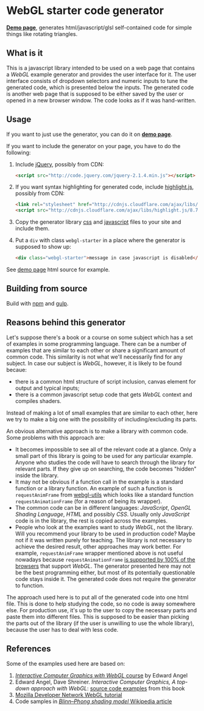 # WebGL starter code generator

**[Demo page][demo-en-base]**, generates html/javascript/glsl self-contained code for simple things like rotating triangles.

## What is it

This is a javascript library intended to be used on a web page that contains a *WebGL* example generator and provides the user interface for it.
The user interface consists of dropdown selectors and numeric inputs to tune the generated code, which is presented below the inputs.
The generated code is another web page that is supposed to be either saved by the user or opened in a new browser window.
The code looks as if it was hand-written.

## Usage

If you want to just use the generator, you can do it on **[demo page][demo-en-base]**.

If you want to include the generator on your page, you have to do the following:

1. Include [jQuery], possibly from CDN:
   ```html
   <script src="http://code.jquery.com/jquery-2.1.4.min.js"></script>
   ```

2. If you want syntax highlighting for generated code, include [highlight.js], possibly from CDN:
   ```html
   <link rel="stylesheet" href="http://cdnjs.cloudflare.com/ajax/libs/highlight.js/8.7/styles/default.min.css">
   <script src="http://cdnjs.cloudflare.com/ajax/libs/highlight.js/8.7/highlight.min.js"></script>
   ```

3. Copy the generator library [css][lib-css] and [javascript][lib-js] files to your site and include them.

4. Put a `div` with class `webgl-starter` in a place where the generator is supposed to show up:
   ```html
   <div class="webgl-starter">message in case javascript is disabled</div>
   ```

See [demo page][demo-en-base] html source for example.

## Building from source

Build with [npm] and [gulp].

## Reasons behind this generator

Let's suppose there's a book or a course on some subject which has a set of examples in some programming language.
There can be a number of examples that are similar to each other or share a significant amount of common code.
This similarity is not what we'll necessarily find for any subject.
In case our subject is *WebGL*, however, it is likely to be found becaue:

* there is a common html structure of script inclusion, canvas element for output and typical inputs;
* there is a common javascript setup code that gets *WebGL* context and compiles shaders.

Instead of making a lot of small examples that are similar to each other, here we try to make a big one
with the possibility of including/excluding its parts.

An obvious alternative approach is to make a library with common code.
Some problems with this approach are:

* It becomes impossible to see all of the relevant code at a glance.
  Only a small part of this library is going to be used for any particular example.
  Anyone who studies the code will have to search through the library for relevant parts.
  If they give up on searching, the code becomes "hidden" inside the library.
* It may not be obvious if a function call in the example is a standard function or a library function.
  An example of such a function is `requestAnimFrame` from [webgl-utils] which looks like a standard function `requestAnimationFrame`
  (for a reason of being its wrapper).
* The common code can be in different languages: *JavaScript*, *OpenGL Shading Language*, *HTML* and possibly *CSS*.
  Usually only *JavaScript* code is in the library, the rest is copied across the examples.
* People who look at the examples want to study *WebGL*, not the library.
  Will you recommend your library to be used in production code?
  Maybe not if it was written purely for teaching.
  The library is not necessary to achieve the desired result, other approaches may work better.
  For example, `requestAnimFrame` wrapper mentioned above is not useful nowadays because `requestAnimationFrame` [is supported by 100% of the browsers][webglstats] that support *WebGL*.
  The generator presented here may not be the best programming either, but most of its potentially questionable code stays inside it.
  The generated code does not require the generator to function.

The approach used here is to put all of the generated code into one html file.
This is done to help studying the code, so no code is away somewhere else.
For production use, it's up to the user to copy the necessary parts and paste them into different files.
This is supposed to be easier than picking the parts out of the library (if the user is unwilling to use the whole library), because the user has to deal with less code.

## References

Some of the examples used here are based on:

1. [*Interactive Computer Graphics with WebGL* course][esangel-course] by Edward Angel
2. Edward Angel, Dave Shreiner. *Interactive Computer Graphics, A top-down approach with WebGL*: [source code examples][esangel-code] from this book
3. [Mozilla Developer Network WebGL tutorial][mdn]
4. Code samples in [*Blinn–Phong shading model* Wikipedia article](https://en.wikipedia.org/w/index.php?title=Blinn%E2%80%93Phong_shading_model&oldid=689232543)

[demo-en-base]: http://antonkhorev.github.io/webgl-starter/en/base/
[lib-css]: http://antonkhorev.github.io/webgl-starter/lib/webgl-starter.css
[lib-js]: http://antonkhorev.github.io/webgl-starter/lib/webgl-starter.js
[jQuery]: https://jquery.com/
[highlight.js]: https://highlightjs.org/
[npm]: https://www.npmjs.com/
[gulp]: http://gulpjs.com/
[webgl-utils]: https://github.com/KhronosGroup/WebGL/blob/master/sdk/demos/common/webgl-utils.js
[webglstats]: http://webglstats.com/
[esangel-course]: https://www.coursera.org/course/webgl
[esangel-code]: https://github.com/esangel/WebGL
[mdn]: https://developer.mozilla.org/en-US/docs/Web/API/WebGL_API/Tutorial
